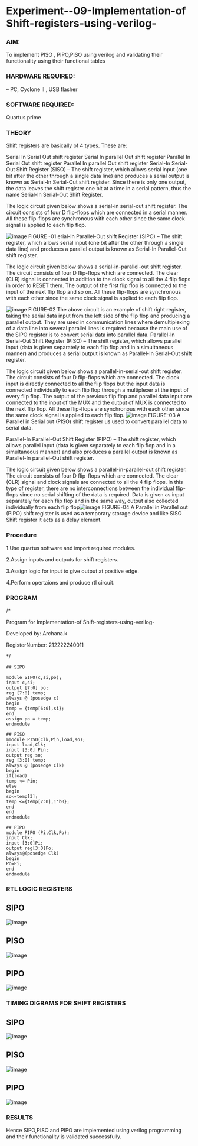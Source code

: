 
# Experiment--09-Implementation-of Shift-registers-using-verilog-
### AIM: 

To implement PISO , PIPO,PISO  using verilog and validating their functionality using their functional tables

### HARDWARE REQUIRED:

– PC, Cyclone II , USB flasher

### SOFTWARE REQUIRED: 
Quartus prime

### THEORY 
Shift registers are basically of 4 types. These are:

Serial In Serial Out shift register
Serial In parallel Out shift register
Parallel In Serial Out shift register
Parallel In parallel Out shift register
Serial-In Serial-Out Shift Register (SISO) –
The shift register, which allows serial input (one bit after the other through a single data line) and produces a serial output is known as Serial-In Serial-Out shift register. Since there is only one output, the data leaves the shift register one bit at a time in a serial pattern, thus the name Serial-In Serial-Out Shift Register.

The logic circuit given below shows a serial-in serial-out shift register. The circuit consists of four D flip-flops which are connected in a serial manner. All these flip-flops are synchronous with each other since the same clock signal is applied to each flip flop.

![image](https://user-images.githubusercontent.com/36288975/172337366-540cc45e-11fe-4cce-9503-560dc704bc7d.png)
FIGURE -01 
erial-In Parallel-Out shift Register (SIPO) –
The shift register, which allows serial input (one bit after the other through a single data line) and produces a parallel output is known as Serial-In Parallel-Out shift register.

The logic circuit given below shows a serial-in-parallel-out shift register. The circuit consists of four D flip-flops which are connected. The clear (CLR) signal is connected in addition to the clock signal to all the 4 flip flops in order to RESET them. The output of the first flip flop is connected to the input of the next flip flop and so on. All these flip-flops are synchronous with each other since the same clock signal is applied to each flip flop.

![image](https://user-images.githubusercontent.com/36288975/172337438-03416c7e-7c9d-4939-ba34-c355b9fc79c5.png)
FIGURE-02
The above circuit is an example of shift right register, taking the serial data input from the left side of the flip flop and producing a parallel output. They are used in communication lines where demultiplexing of a data line into several parallel lines is required because the main use of the SIPO register is to convert serial data into parallel data.
Parallel-In Serial-Out Shift Register (PISO) –
The shift register, which allows parallel input (data is given separately to each flip flop and in a simultaneous manner) and produces a serial output is known as Parallel-In Serial-Out shift register.

The logic circuit given below shows a parallel-in-serial-out shift register. The circuit consists of four D flip-flops which are connected. The clock input is directly connected to all the flip flops but the input data is connected individually to each flip flop through a multiplexer at the input of every flip flop. The output of the previous flip flop and parallel data input are connected to the input of the MUX and the output of MUX is connected to the next flip flop. All these flip-flops are synchronous with each other since the same clock signal is applied to each flip flop.
![image](https://user-images.githubusercontent.com/36288975/172337544-1632407f-1743-4b17-b480-00663d01e59f.png)
FIGURE-03
A Parallel in Serial out (PISO) shift register us used to convert parallel data to serial data.

Parallel-In Parallel-Out Shift Register (PIPO) –
The shift register, which allows parallel input (data is given separately to each flip flop and in a simultaneous manner) and also produces a parallel output is known as Parallel-In parallel-Out shift register.

The logic circuit given below shows a parallel-in-parallel-out shift register. The circuit consists of four D flip-flops which are connected. The clear (CLR) signal and clock signals are connected to all the 4 flip flops. In this type of register, there are no interconnections between the individual flip-flops since no serial shifting of the data is required. Data is given as input separately for each flip flop and in the same way, output also collected individually from each flip flop![image](https://user-images.githubusercontent.com/36288975/172337661-babb1f90-6286-4d14-8cbd-26a380ee085e.png)
FIGURE-04
A Parallel in Parallel out (PIPO) shift register is used as a temporary storage device and like SISO Shift register it acts as a delay element.

### Procedure
1.Use quartus software and import required modules.

2.Assign inputs and outputs for shift registers.

3.Assign logic for input to give output at positive edge.

4.Perform opertaions and produce rtl circuit.



### PROGRAM 
/*

Program for  Implementation-of Shift-registers-using-verilog-

Developed by: Archana.k

RegisterNumber:  212222240011

*/
```
## SIPO

module SIPO(c,si,po);
input c,si;
output [7:0] po;
reg [7:0] temp;
always @ (posedge c)
begin
temp = {temp[6:0],si};
end
assign po = temp;
endmodule 
```
```
## PISO
mmodule PISO(Clk,Pin,load,so);
input load,Clk;
input [3:0] Pin;
output reg so;
reg [3:0] temp;
always @ (posedge Clk)
begin 
if(load)
temp <= Pin;
else
begin
so<=temp[3];
temp <={temp[2:0],1'b0};
end
end
endmodule
```

```
## PIPO
module PIPO (Pi,Clk,Po);
input Clk;
input [3:0]Pi;
output reg[3:0]Po;
always@(posedge Clk)
begin
Po=Pi;
end 
endmodule
```


### RTL LOGIC  REGISTERS   

## SIPO

![image](https://github.com/22009150/Exercise-09-Shift-registers-using-verilog-/assets/118708624/c1cb37e6-387f-4528-a3b8-873d0a186bc5)

## PISO

![image](https://github.com/22009150/Exercise-09-Shift-registers-using-verilog-/assets/118708624/7448efa5-fc3f-423c-b81f-c391a7b739c8)

## PIPO

![image](https://github.com/22009150/Exercise-09-Shift-registers-using-verilog-/assets/118708624/a42b3c2e-4b75-4117-85e1-bac99d2236fe)






### TIMING DIGRAMS FOR SHIFT REGISTERS

## SIPO

![image](https://github.com/22009150/Exercise-09-Shift-registers-using-verilog-/assets/118708624/fd911223-6cc8-44ea-8c5a-4ceee991fbbe)


## PISO

![image](https://github.com/22009150/Exercise-09-Shift-registers-using-verilog-/assets/118708624/2baa400e-4a7f-445b-bb5f-52dc12c42eb7)

## PIPO

![image](https://github.com/22009150/Exercise-09-Shift-registers-using-verilog-/assets/118708624/8ab49b49-7e63-48b1-bf71-b5fbef515653)


### RESULTS 

Hence SIPO,PISO and PIPO are implemented using verilog programming and their functionality is validated successfully.
